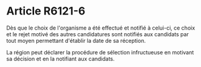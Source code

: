 # Article R6121-6

Dès que le choix de l'organisme a été effectué et notifié à celui-ci, ce choix et le rejet motivé des autres candidatures sont notifiés aux candidats par tout moyen permettant d'établir la date de sa réception. 
  
   
La région peut déclarer la procédure de sélection infructueuse en motivant sa décision et en la notifiant aux candidats.
